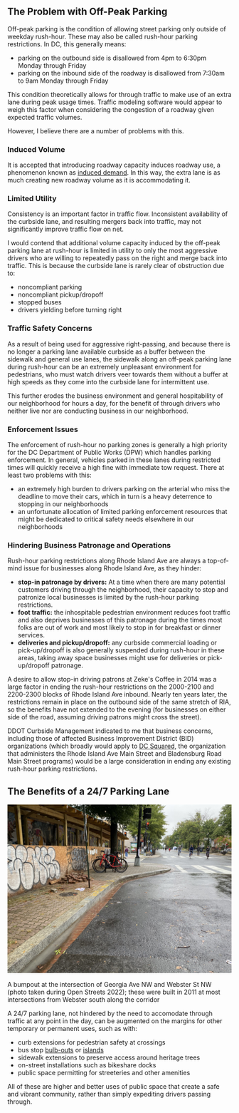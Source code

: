 ## The Problem with Off-Peak Parking
Off-peak parking is the condition of allowing street parking only outside of weekday rush-hour. These may also be called rush-hour parking restrictions. In DC, this generally means:
- parking on the outbound side is disallowed from 4pm to 6:30pm Monday through Friday
- parking on the inbound side of the roadway is disallowed from 7:30am to 9am Monday through Friday

This condition theoretically allows for through traffic to make use of an extra lane during peak usage times. Traffic modeling software would appear to weigh this factor when considering the congestion of a roadway given expected traffic volumes.

However, I believe there are a number of problems with this.

### Induced Volume
It is accepted that introducing roadway capacity induces roadway use, a phenomenon known as [induced demand](https://en.wikipedia.org/wiki/Induced_demand). In this way, the extra lane is as much creating new roadway volume as it is accommodating it.

### Limited Utility
Consistency is an important factor in traffic flow. Inconsistent availability of the curbside lane, and resulting mergers back into traffic, may not significantly improve traffic flow on net.

I would contend that additional volume capacity induced by the off-peak parking lane at rush-hour is limited in utility to only the most aggressive drivers who are willing to repeatedly pass on the right and merge back into traffic. This is because the curbside lane is rarely clear of obstruction due to:
- noncompliant parking
- noncompliant pickup/dropoff
- stopped buses
- drivers yielding before turning right

### Traffic Safety Concerns
As a result of being used for aggressive right-passing, and because there is no longer a parking lane available curbside as a buffer between the sidewalk and general use lanes, the sidewalk along an off-peak parking lane during rush-hour can be an extremely unpleasant environment for pedestrians, who must watch drivers veer towards them without a buffer at high speeds as they come into the curbside lane for intermittent use.

This further erodes the business environment and general hospitability of our neighborhood for hours a day, for the benefit of through drivers who neither live nor are conducting business in our neighborhood.

### Enforcement Issues
The enforcement of rush-hour no parking zones is generally a high priority for the DC Department of Public Works (DPW) which handles parking enforcement. In general, vehicles parked in these lanes during restricted times will quickly receive a high fine with immediate tow request. There at least two problems with this:
- an extremely high burden to drivers parking on the arterial who miss the deadline to move their cars, which in turn is a heavy deterrence to stopping in our neighborhoods
- an unfortunate allocation of limited parking enforcement resources that might be dedicated to critical safety needs elsewhere in our neighborhoods

### Hindering Business Patronage and Operations
Rush-hour parking restrictions along Rhode Island Ave are always a top-of-mind issue for businesses along Rhode Island Ave, as they hinder:
- **stop-in patronage by drivers:** At a time when there are many potential customers driving through the neighborhood, their capacity to stop and patronize local businesses is limited by the rush-hour parking restrictions.
- **foot traffic:** the inhospitable pedestrian environment reduces foot traffic and also deprives businesses of this patronage during the times most folks are out of work and most likely to stop in for breakfast or dinner services.
- **deliveries and pickup/dropoff:** any curbside commercial loading or pick-up/dropoff is also generally suspended during rush-hour in these areas, taking away space businesses might use for deliveries or pick-up/dropoff patronage.

A desire to allow stop-in driving patrons at Zeke's Coffee in 2014 was a large factor in ending the rush-hour restrictions on the 2000-2100 and 2200-2300 blocks of Rhode Island Ave inbound. Nearly ten years later, the restrictions remain in place on the outbound side of the same stretch of RIA, so the benefits have not extended to the evening (for businesses on either side of the road, assuming driving patrons might cross the street).

DDOT Curbside Management indicated to me that business concerns, including those of affected Business Improvement District (BID) organizations (which broadly would apply to [DC Squared](https://www.dcsquared.org/), the organization that administers the Rhode Island Ave Main Street and Bladensburg Road Main Street programs) would be a large consideration in ending any existing rush-hour parking restrictions.

## The Benefits of a 24/7 Parking Lane
[![Georgia Ave NW at Webster St NW](/assets/images/georgia-bumpout.jpg)](/assets/images/georgia-bumpout.jpg)
<p class="caption">A bumpout at the intersection of Georgia Ave NW and Webster St NW (photo taken during Open Streets 2022); these were built in 2011 at most intersections from Webster south along the corridor</p>

A 24/7 parking lane, not hindered by the need to accomodate through traffic at any point in the day, can be augmented on the margins for other temporary or permanent uses, such as with:
- curb extensions for pedestrian safety at crossings
- bus stop [bulb-outs](https://nacto.org/publication/urban-street-design-guide/street-design-elements/curb-extensions/bus-bulbs/) or [islands](https://nacto.org/publication/transit-street-design-guide/stations-stops/stop-configurations/side-boarding-island-stop/)
- sidewalk extensions to preserve access around heritage trees
- on-street installations such as bikeshare docks
- public space permitting for streeteries and other amenities

All of these are higher and better uses of public space that create a safe and vibrant community, rather than simply expediting drivers passing through.
